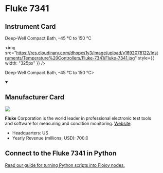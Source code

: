 
# Fluke 7341

## Instrument Card

<div className="flex">

<div>

Deep-Well Compact Bath, –45 °C to 150 °C

</div>

<img src="https://res.cloudinary.com/dhopxs1y3/image/upload/v1692078122/Instruments/Temperature%20Controllers/Fluke-7341/Fluke-7341.jpg" style={{ width: "325px" }} />

</div>

Deep-Well Compact Bath, –45 °C to 150 °C>

<details open>
<summary><h2>Manufacturer Card</h2></summary>

<img src="https://res.cloudinary.com/dhopxs1y3/image/upload/v1691785769/Instruments/Vendor%20Logos/Fluke.jpg.png" />

**Fluke** Corporation is the world leader in professional electronic test tools and software for measuring and condition monitoring. <a href="https://us.flukecal.com/">Website</a>.

<ul>
  <li>Headquarters: US</li>
  <li>Yearly Revenue (millions, USD): 700.0</li>
</ul>
</details>

## Connect to the Fluke 7341 in Python

[Read our guide for turning Python scripts into Flojoy nodes.](https://docs.flojoy.ai/custom-nodes/creating-custom-node/)


